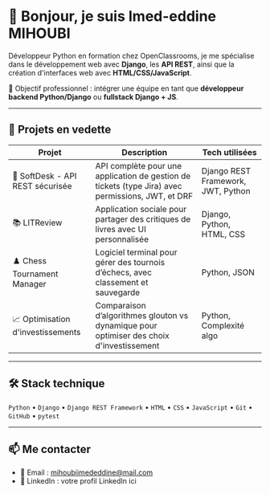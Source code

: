 # 👋 Bonjour, je suis Imed-eddine MIHOUBI

Développeur Python en formation chez OpenClassrooms, je me spécialise dans le développement web avec **Django**, les **API REST**, ainsi que la création d'interfaces web avec **HTML/CSS/JavaScript**.

🎯 Objectif professionnel : intégrer une équipe en tant que **développeur backend Python/Django** ou **fullstack Django + JS**.

---

## 🚀 Projets en vedette

| Projet | Description | Tech utilisées |
|--------|-------------|----------------|
| 🧠 SoftDesk - API REST sécurisée | API complète pour une application de gestion de tickets (type Jira) avec permissions, JWT, et DRF | Django REST Framework, JWT, Python |
| 📚 LITReview | Application sociale pour partager des critiques de livres avec UI personnalisée | Django, Python, HTML, CSS |
| ♟️ Chess Tournament Manager | Logiciel terminal pour gérer des tournois d’échecs, avec classement et sauvegarde | Python, JSON |
| 📈 Optimisation d'investissements | Comparaison d’algorithmes glouton vs dynamique pour optimiser des choix d'investissement | Python, Complexité algo |

---

## 🛠️ Stack technique

`Python` • `Django` • `Django REST Framework` • `HTML` • `CSS` • `JavaScript` • `Git` • `GitHub` • `pytest`

---

## 📫 Me contacter

- 📧 Email : mihoubiimededdine@mail.com
- 💼 LinkedIn : votre profil LinkedIn ici
